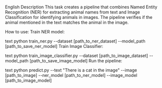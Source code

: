 English Description
This task creates a pipeline that combines Named Entity Recognition (NER) for extracting animal names from text and Image Classification for identifying animals in images. The pipeline verifies if the animal mentioned in the text matches the animal in the image.

How to use:
Train NER model:

text
python train_ner.py --dataset [path_to_ner_dataset] --model_path [path_to_save_ner_model]
Train Image Classifier:

text
python train_image_classifier.py --dataset [path_to_image_dataset] --model_path [path_to_save_image_model]
Run the pipeline:

text
python predict.py --text "There is a cat in the image" --image [path_to_image] --ner_model [path_to_ner_model] --image_model [path_to_image_model]